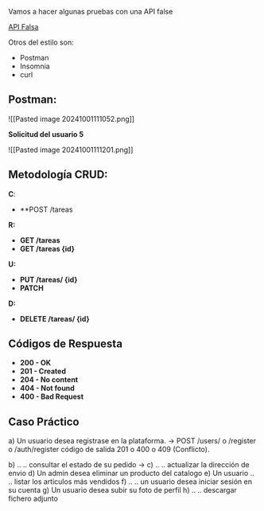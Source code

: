 Vamos a hacer algunas pruebas con una API false 

[API Falsa](https://jsonplaceholder.typicode.com)

Otros del estilo son:
- Postman
- Insomnia
- curl


## Postman:

![[Pasted image 20241001111052.png]]


**Solicitud del usuario 5**

![[Pasted image 20241001111201.png]]


## Metodología CRUD:

**C**:
- **POST /tareas

**R:**
-  **GET /tareas**
- **GET /tareas {id}**

**U:**
- **PUT /tareas/ {id}**
- **PATCH**

**D:**
- **DELETE /tareas/ {id}**


## Códigos de Respuesta

- **200 - OK**
- **201 - Created**
- **204 - No content**
- **404 - Not found**
- **400 - Bad Request**


## Caso Práctico

a) Un usuario desea registrase en la plataforma. -> POST /users/ o /register o /auth/register código de salida 201 o 400 o 409 (Conflicto).

b) .. .. consultar el estado de su pedido -> 
c) .. .. actualizar la dirección de envio
d) Un admin desea eliminar un producto del catalogo
e) Un usuario .. .. listar los articulos más vendidos
f) .. .. un usuario desea iniciar sesión en su cuenta
g) Un usuario desea subir su foto de perfil
h) .. .. descargar fichero adjunto